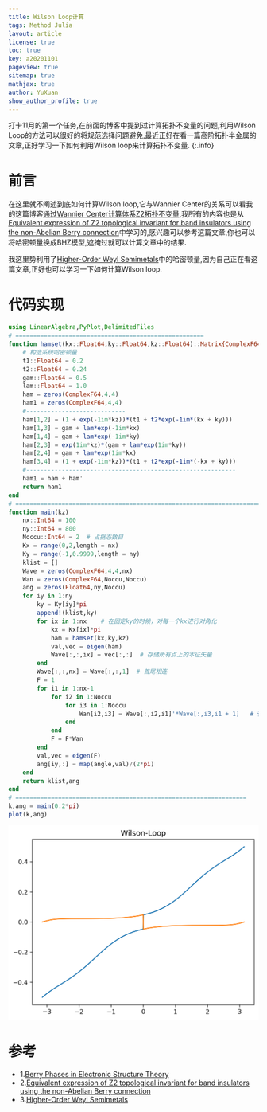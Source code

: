 ```yaml
---
title: Wilson Loop计算
tags: Method Julia
layout: article
license: true
toc: true
key: a20201101
pageview: true
sitemap: true
mathjax: true
author: YuXuan
show_author_profile: true
---
```

打卡11月的第一个任务,在前面的博客中提到过计算拓扑不变量的问题,利用Wilson Loop的方法可以很好的将规范选择问题避免,最近正好在看一篇高阶拓扑半金属的文章,正好学习一下如何利用Wilson loop来计算拓扑不变量.
{:.info}
<!--more-->
# 前言
在这里就不阐述到底如何计算Wilson loop,它与Wannier Center的关系可以看我的这篇博客[通过Wannier Center计算体系Z2拓扑不变量](https://yxli8023.github.io/2020/09/11/Wannier-Center-Z2.html),我所有的内容也是从[Equivalent expression of Z2 topological invariant for band insulators using the non-Abelian Berry connection](https://journals.aps.org/prb/abstract/10.1103/PhysRevB.84.075119)中学习的,感兴趣可以参考这篇文章,你也可以将哈密顿量换成BHZ模型,遮掩过就可以计算文章中的结果.

我这里势利用了[Higher-Order Weyl Semimetals](https://journals.aps.org/prl/abstract/10.1103/PhysRevLett.125.146401)中的哈密顿量,因为自己正在看这篇文章,正好也可以学习一下如何计算Wilson loop.

# 代码实现
```julia
using LinearAlgebra,PyPlot,DelimitedFiles
# =====================================================
function hamset(kx::Float64,ky::Float64,kz::Float64)::Matrix{ComplexF64}
    # 构造系统哈密顿量
    t1::Float64 = 0.2
    t2::Float64 = 0.24
    gam::Float64 = 0.5
    lam::Float64 = 1.0
    ham = zeros(ComplexF64,4,4)
    ham1 = zeros(ComplexF64,4,4)
    #----------------------------
    ham[1,2] = (1 + exp(-1im*kz))*(t1 + t2*exp(-1im*(kx + ky)))
    ham[1,3] = gam + lam*exp(-1im*kx)
    ham[1,4] = gam + lam*exp(-1im*ky)
    ham[2,3] = exp(1im*kz)*(gam + lam*exp(1im*ky))
    ham[2,4] = gam + lam*exp(1im*kx)
    ham[3,4] = (1 + exp(-1im*kz))*(t1 + t2*exp(-1im*(-kx + ky)))
    #-----------------------------------------------------------
    ham1 = ham + ham'
    return ham1
end
# ======================================================================
function main(kz)
    nx::Int64 = 100
    ny::Int64 = 800
    Noccu::Int64 = 2  # 占据态数目
    Kx = range(0,2,length = nx)
    Ky = range(-1,0.9999,length = ny)
    klist = []
    Wave = zeros(ComplexF64,4,4,nx)
    Wan = zeros(ComplexF64,Noccu,Noccu)
    ang = zeros(Float64,ny,Noccu)
    for iy in 1:ny
        ky = Ky[iy]*pi
        append!(klist,ky)
        for ix in 1:nx    # 在固定ky的时候，对每一个kx进行对角化
            kx = Kx[ix]*pi
            ham = hamset(kx,ky,kz)
            val,vec = eigen(ham)
            Wave[:,:,ix] = vec[:,:]  # 存储所有点上的本征矢量
        end
        Wave[:,:,nx] = Wave[:,:,1]  # 首尾相连
        F = 1
        for i1 in 1:nx-1
            for i2 in 1:Noccu
                for i3 in 1:Noccu
                    Wan[i2,i3] = Wave[:,i2,i1]'*Wave[:,i3,i1 + 1]   # 计算Berry联络
                end
            end
            F = F*Wan
        end
        val,vec = eigen(F)
        ang[iy,:] = map(angle,val)/(2*pi)
    end
    return klist,ang
end
# =================================================================
k,ang = main(0.2*pi)
plot(k,ang)
```

![png](/assets/images/topology/WilsonLoop.png)


# 参考
- 1.[Berry Phases in Electronic Structure Theory](https://books.google.com/books/about/Berry_Phases_in_Electronic_Structure_The.html?id=485FtgEACAAJ)
- 2.[Equivalent expression of Z2 topological invariant for band insulators using the non-Abelian Berry connection](https://journals.aps.org/prb/abstract/10.1103/PhysRevB.84.075119)
- 3.[Higher-Order Weyl Semimetals](https://journals.aps.org/prl/abstract/10.1103/PhysRevLett.125.146401)